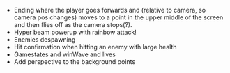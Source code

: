 - Ending where the player goes forwards and (relative to camera, so camera pos changes) moves to a point in the upper middle of the screen and then flies off as the camera stops(?).
- Hyper beam powerup with rainbow attack!
- Enemies despawning
- Hit confirmation when hitting an enemy with large health
- Gamestates and winWave and lives
- Add perspective to the background points
